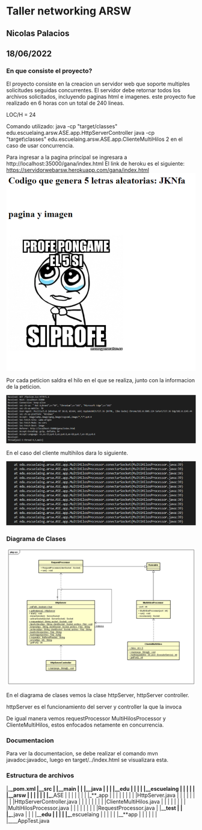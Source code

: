 # Taller networking ARSW

## Nicolas Palacios

## 18/06/2022

### En que consiste el proyecto?

El proyecto consiste en la creacion un servidor web que soporte multiples solicitudes seguidas concurrentes. El servidor debe retornar todos los archivos solicitados, incluyendo
paginas html e imagenes. este proyecto fue realizado en 6 horas con un total de 240 lineas.

LOC/H = 24

Comando utilizado: java -cp "target/classes" edu.escuelaing.arsw.ASE.app.HttpServerController
java -cp "target\classes" edu.escuelaing.arsw.ASE.app.ClienteMultiHilos 2 en el caso de usar concurrencia.

Para ingresar a la pagina principal se ingresara a http://localhost:35000/gana/index.html
El link de heroku es el siguiente:
https://servidorwebarsw.herokuapp.com/gana/index.html
<img src= imagen\imagen2.png>

Por cada peticion saldra el hilo en el que se realiza, junto con la informacion de la peticion.

<img src= imagen\imagen3.png>

En el caso del cliente multihilos dara lo siguiente.

<img src= imagen\imagen4.png>

### Diagrama de Clases

<img src="imagen\imagen.png">  
 
 En el diagrama de clases vemos la clase httpServer, httpServer controller.

httpServer es el funcionamiento del server y controller la que la invoca

De igual manera vemos requestProcessor MultiHilosProcessor y ClienteMultiHilos, estos enfocados netamente en concurrencia.

### Documentacion

Para ver la documentacion, se debe realizar el comando mvn javadoc:javadoc, luego en target/../index.html se visualizara esta.

### Estructura de archivos

|\_**\_pom.xml
|\_\_**src
| |\_**\_main
| | |\_\_**java
| | | |\_**\_edu
| | | | |\_\_**escuelaing
| | | | | |\_**\_arsw
| | | | | | |\_**\_ASE
| | | | | | | |\_**\_app
| | | | | | | | |HttpServer.java
| | | | | | | | |HttpServerController.java
| | | | | | | | |ClienteMultiHilos.java
| | | | | | | | |MultiHilosProcessor.java
| | | | | | | | |RequestProcessor.java
| |\_\_**test
| | |\_**\_java
| | | |\_\_**edu
| | | | |\_**\_escuelaing
| | | | | |\_\_**app
| | | | | | |\_\_\_\_AppTest.java
